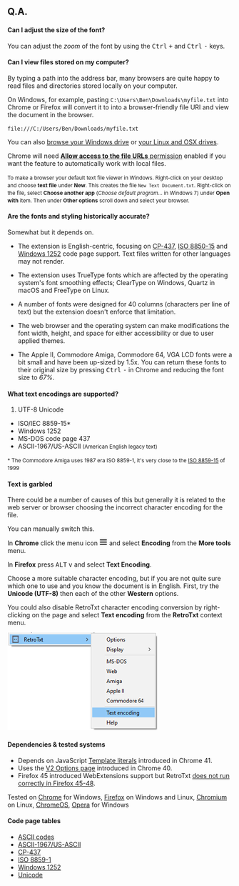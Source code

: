 ## Q.A.

#### Can I adjust the size of the font?

You can adjust the _zoom_ of the font by using the <kbd>Ctrl</kbd> <kbd>+</kbd> and <kbd>Ctrl</kbd> <kbd>-</kbd> keys.

#### Can I view files stored on my computer?

By typing a path into the address bar, many browsers are quite happy to read files and directories stored locally on your computer.

On Windows, for example, pasting `C:\Users\Ben\Downloads\myfile.txt` into Chrome or Firefox will convert it to into a browser-friendly file URI and view the document in the browser.
```
file:///C:/Users/Ben/Downloads/myfile.txt
```

You can also [browse your Windows drive](file:///C:/) or [your Linux and OSX drives](file:///).

Chrome will need [__Allow access to the file URLs__ permission](chrome://extensions/) enabled if you want the feature to automatically work with local files.

<small>To make a browser your default text file viewer in Windows. Right-click on your desktop and choose __text file__ under __New__. This creates the file `New Text Document.txt`. Right-click on the file, select __Choose another app__ (_Choose default program..._ in Windows 7) under __Open with__ item. Then under __Other options__ scroll down and select your browser.</small>

#### Are the fonts and styling historically accurate?
Somewhat but it depends on.

* The extension is English-centric, focusing on [CP-437](https://msdn.microsoft.com/en-us/goglobal/cc305156.aspx), [ISO 8850-15](https://msdn.microsoft.com/en-us/goglobal/cc305176) and [Windows 1252](https://msdn.microsoft.com/en-us/goglobal/cc305145) code page support. Text files written for other languages may not render.

* The extension uses TrueType fonts which are affected by the operating system's font smoothing effects; ClearType on Windows, Quartz in macOS and FreeType on Linux.

* A number of fonts were designed for 40 columns (characters per line of text) but the extension doesn't enforce that limitation.

* The web browser and the operating system can make modifications the font width, height, and space for either accessibility or due to user applied themes.

* The Apple II, Commodore Amiga, Commodore 64, VGA LCD fonts were a bit small and have been up-sized by 1.5x. You can return these fonts to their original size by pressing <kbd>Ctrl</kbd> <kbd>-</kbd> in Chrome and reducing the font size to _67%_.

#### What text encodings are supported?
1. UTF-8 Unicode
- ISO/IEC 8859-15*
- Windows 1252
- MS-DOS code page 437
- ASCII-1967/US-ASCII <small>(American English legacy text)</small>

<small>* The Commodore Amiga uses 1987 era ISO 8859-1, it's very close to the [ISO 8859-15](https://en.wikipedia.org/wiki/ISO/IEC_8859-15) of 1999</small>

#### Text is garbled
There could be a number of causes of this but generally it is related to the web server or browser choosing the incorrect character encoding for the file.

You can manually switch this.

In __Chrome__ click the menu icon ![Menu icon example](assets/browser_menu.png) and select __Encoding__ from the __More tools__ menu.

In __Firefox__ press <kbd>ALT</kbd> <kbd>v</kbd> and select __Text Encoding__.

Choose a more suitable character encoding, but if you are not quite sure which one to use and you know the document is in English. First, try the __Unicode (UTF-8)__ then each of the other __Western__ options.

You could also disable RetroTxt character encoding conversion by right-clicking on the page and select __Text encoding__ from the __RetroTxt__ context menu.

![Context menu screen](assets/context_menu_text_encoding.png)


#### Dependencies & tested systems

- Depends on JavaScript [Template literals](https://developer.mozilla.org/en-US/docs/Web/JavaScript/Reference/Template_literals) introduced in Chrome 41.
- Uses the [V2 Options page](https://developer.chrome.com/extensions/optionsV2) introduced in Chrome 40.
- Firefox 45 introduced WebExtensions support but RetroTxt [does not run correctly in Firefox 45-48](https://developer.mozilla.org/en-US/Add-ons/WebExtensions/Chrome_incompatibilities).

Tested on [Chrome](https://www.google.com/intl/en/chrome/browser/desktop/index.html) for Windows,
[Firefox](https://www.mozilla.org/en-GB/firefox/products/) on Windows and Linux, [Chromium](https://www.chromium.org/Home) on Linux, [ChromeOS](https://www.chromium.org/chromium-os), [Opera](https://www.opera.com/) for Windows

#### Code page tables
- [ASCII codes](http://www.ascii-codes.com/)
- [ASCII-1967/US-ASCII](http://0x6a.org/ASCII)
- [CP-437](https://msdn.microsoft.com/en-us/goglobal/cc305156)
- [ISO 8859-1](https://msdn.microsoft.com/en-us/goglobal/cc305167)
- [Windows 1252](https://msdn.microsoft.com/en-us/goglobal/cc305145)
- [Unicode](http://unicode-table.com/)
